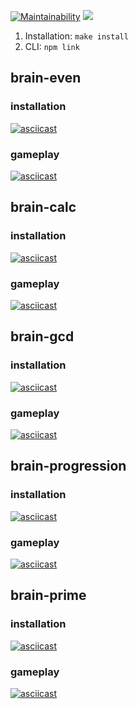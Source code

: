 [![Maintainability](https://api.codeclimate.com/v1/badges/b69a381664dd4ebef3c5/maintainability)](https://codeclimate.com/github/irestone/frontend-project-lvl1/maintainability) ![](https://github.com/irestone/frontend-project-lvl1/workflows/CI/badge.svg)

1. Installation: `make install`
2. CLI: `npm link`

## brain-even

### installation

[![asciicast](https://asciinema.org/a/6ay27ptIAmUsB0ugMXxJTxa5P.svg)](https://asciinema.org/a/6ay27ptIAmUsB0ugMXxJTxa5P)

### gameplay

[![asciicast](https://asciinema.org/a/7qIOiu7M9orz9WIcO8rUZOAbv.svg)](https://asciinema.org/a/7qIOiu7M9orz9WIcO8rUZOAbv)

## brain-calc

### installation

[![asciicast](https://asciinema.org/a/sC80faN7OSlE82DkTAOTTOLVv.svg)](https://asciinema.org/a/sC80faN7OSlE82DkTAOTTOLVv)

### gameplay

[![asciicast](https://asciinema.org/a/9vKSnSqbUiBaMuNd6FlNexR4f.svg)](https://asciinema.org/a/9vKSnSqbUiBaMuNd6FlNexR4f)

## brain-gcd

### installation

[![asciicast](https://asciinema.org/a/2A2RI3yZn9IevJ7FBjWwT5Xwc.svg)](https://asciinema.org/a/2A2RI3yZn9IevJ7FBjWwT5Xwc)

### gameplay

[![asciicast](https://asciinema.org/a/7ui7XvVNHdGD3qfSvNJNJHAqe.svg)](https://asciinema.org/a/7ui7XvVNHdGD3qfSvNJNJHAqe)

## brain-progression

### installation

[![asciicast](https://asciinema.org/a/p2sRThegvNA2GVE70mQNDg4XA.svg)](https://asciinema.org/a/p2sRThegvNA2GVE70mQNDg4XA)

### gameplay

[![asciicast](https://asciinema.org/a/IK7QmQK6OJxMZBjfuaijxBWHj.svg)](https://asciinema.org/a/IK7QmQK6OJxMZBjfuaijxBWHj)

## brain-prime

### installation

[![asciicast](https://asciinema.org/a/Uda0favEgtbbddX4TC9E3vvik.svg)](https://asciinema.org/a/Uda0favEgtbbddX4TC9E3vvik)

### gameplay

[![asciicast](https://asciinema.org/a/zpjTTMm7JSsSl54HMd6iYBCc1.svg)](https://asciinema.org/a/zpjTTMm7JSsSl54HMd6iYBCc1)
